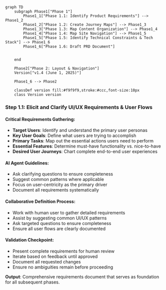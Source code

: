 ```mermaid
graph TD
    subgraph Phase1["Phase 1"]
        Phase1_1["Phase 1.1: Identify Product Requirements"] --> Phase1_2
        Phase1_2["Phase 1.2: Create Journey Maps"] --> Phase1_3
        Phase1_3["Phase 1.3: Map Content Organization"] --> Phase1_4
        Phase1_4["Phase 1.4: Map Site Navigation"] --> Phase1_5
        Phase1_5["Phase 1.5: Identify Technical Constraints & Tech Stack"] --> Phase1_6
        Phase1_6["Phase 1.6: Draft PRD Document"]
        
        
    end
    
    Phase2["Phase 2: Layout & Navigation"]
    Version["v1.4 (June 1, 2025)"]
    
    Phase1_6 --> Phase2
    
    classDef version fill:#f9f9f9,stroke:#ccc,font-size:10px
    class Version version
```


### Step 1.1: Elicit and Clarify UI/UX Requirements & User Flows

#### Critical Requirements Gathering:
*   **Target Users**: Identify and understand the primary user personas
*   **Key User Goals**: Define what users are trying to accomplish
*   **Primary Tasks**: Map out the essential actions users need to perform
*   **Essential Features**: Determine must-have functionality vs. nice-to-have
*   **Desired User Journeys**: Chart complete end-to-end user experiences

#### AI Agent Guidelines:
*   Ask clarifying questions to ensure completeness
*   Suggest common patterns where applicable
*   Focus on user-centricity as the primary driver
*   Document all requirements systematically

#### Collaborative Definition Process:
*   Work with human user to gather detailed requirements
*   Assist by suggesting common UI/UX patterns
*   Ask targeted questions to ensure completeness
*   Ensure all user flows are clearly documented

#### Validation Checkpoint:
*   Present complete requirements for human review
*   Iterate based on feedback until approved
*   Document all requested changes
*   Ensure no ambiguities remain before proceeding

**Output**: Comprehensive requirements document that serves as foundation for all subsequent phases.
